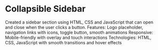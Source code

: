 # Collapsible Sidebar
Created a sidebar section using HTML, CSS and JavaScript that can open and close when the user clicks a button.
Features: Logo placeholder, navigation links with icons, toggle button, smooth animations
Responsive: Mobile-friendly with overlay and touch interactions
Technologies: HTML, CSS, JavaScript with smooth transitions and hover effects
